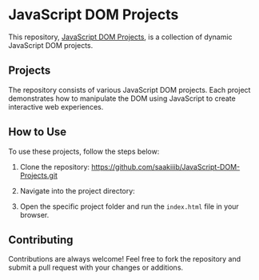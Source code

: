 # JavaScript DOM Projects

This repository, [JavaScript DOM Projects](https://github.com/saakiiib/JavaScript-DOM-Projects), is a collection of dynamic JavaScript DOM projects.
## Projects

The repository consists of various JavaScript DOM projects. Each project demonstrates how to manipulate the DOM using JavaScript to create interactive web experiences.

## How to Use

To use these projects, follow the steps below:

1. Clone the repository: https://github.com/saakiiib/JavaScript-DOM-Projects.git


2. Navigate into the project directory:


3. Open the specific project folder and run the `index.html` file in your browser.

## Contributing

Contributions are always welcome! Feel free to fork the repository and submit a pull request with your changes or additions.



